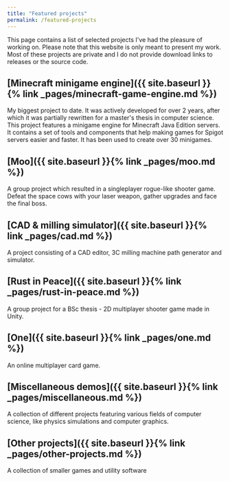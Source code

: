 ```yaml
---
title: "Featured projects"
permalink: /featured-projects
---
```


This page contains a list of selected projects I've had the pleasure of working on. Please note that this website is only meant to present my work. Most of these projects are private and I do not provide download links to releases or the source code. 

## [Minecraft minigame engine]({{ site.baseurl }}{% link _pages/minecraft-game-engine.md %})
My biggest project to date. It was actively developed for over 2 years, after which it was partially rewritten for a master's thesis in computer science. This project features a minigame engine for Minecraft Java Edition servers. It contains a set of tools and components that help making games for Spigot servers easier and faster. It has been used to create over 30 minigames.

## [Moo]({{ site.baseurl }}{% link _pages/moo.md %})
A group project which resulted in a singleplayer rogue-like shooter game. Defeat the space cows with your laser weapon, gather upgrades and face the final boss.

## [CAD & milling simulator]({{ site.baseurl }}{% link _pages/cad.md %})
A project consisting of a CAD editor, 3C milling machine path generator and simulator.

## [Rust in Peace]({{ site.baseurl }}{% link _pages/rust-in-peace.md %})
A group project for a BSc thesis - 2D multiplayer shooter game made in Unity.

## [One]({{ site.baseurl }}{% link _pages/one.md %})
An online multiplayer card game.

## [Miscellaneous demos]({{ site.baseurl }}{% link _pages/miscellaneous.md %})
A collection of different projects featuring various fields of computer science, like physics simulations and computer graphics.

## [Other projects]({{ site.baseurl }}{% link _pages/other-projects.md %})
A collection of smaller games and utility software